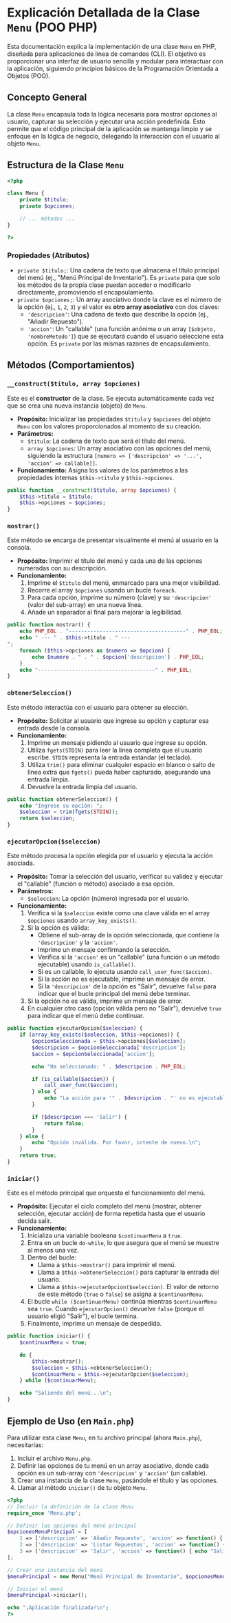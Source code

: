 # Explicación Detallada de la Clase `Menu` (POO PHP)

Esta documentación explica la implementación de una clase `Menu` en PHP, diseñada para aplicaciones de línea de comandos (CLI). El objetivo es proporcionar una interfaz de usuario sencilla y modular para interactuar con la aplicación, siguiendo principios básicos de la Programación Orientada a Objetos (POO).

## Concepto General

La clase `Menu` encapsula toda la lógica necesaria para mostrar opciones al usuario, capturar su selección y ejecutar una acción predefinida. Esto permite que el código principal de la aplicación se mantenga limpio y se enfoque en la lógica de negocio, delegando la interacción con el usuario al objeto `Menu`.

## Estructura de la Clase `Menu`

```php
<?php

class Menu {
    private $titulo;
    private $opciones;

    // ... métodos ...
}

?>
```

### Propiedades (Atributos)

*   `private $titulo;`: Una cadena de texto que almacena el título principal del menú (ej., "Menú Principal de Inventario"). Es `private` para que solo los métodos de la propia clase puedan acceder o modificarlo directamente, promoviendo el encapsulamiento.
*   `private $opciones;`: Un array asociativo donde la clave es el número de la opción (ej., `1`, `2`, `3`) y el valor es **otro array asociativo** con dos claves:
    *   `'descripcion'`: Una cadena de texto que describe la opción (ej., "Añadir Repuesto").
    *   `'accion'`: Un "callable" (una función anónima o un array `[$objeto, 'nombreMetodo']`) que se ejecutará cuando el usuario seleccione esta opción.
    Es `private` por las mismas razones de encapsulamiento.

## Métodos (Comportamientos)

### `__construct($titulo, array $opciones)`

Este es el **constructor** de la clase. Se ejecuta automáticamente cada vez que se crea una nueva instancia (objeto) de `Menu`.

*   **Propósito:** Inicializar las propiedades `$titulo` y `$opciones` del objeto `Menu` con los valores proporcionados al momento de su creación.
*   **Parámetros:**
    *   `$titulo`: La cadena de texto que será el título del menú.
    *   `array $opciones`: Un array asociativo con las opciones del menú, siguiendo la estructura `[numero => ['descripcion' => '...', 'accion' => callable]]`.
*   **Funcionamiento:** Asigna los valores de los parámetros a las propiedades internas `$this->titulo` y `$this->opciones`.

```php
public function __construct($titulo, array $opciones) {
    $this->titulo = $titulo;
    $this->opciones = $opciones;
}
```

### `mostrar()`

Este método se encarga de presentar visualmente el menú al usuario en la consola.

*   **Propósito:** Imprimir el título del menú y cada una de las opciones numeradas con su descripción.
*   **Funcionamiento:**
    1.  Imprime el `$titulo` del menú, enmarcado para una mejor visibilidad.
    2.  Recorre el array `$opciones` usando un bucle `foreach`.
    3.  Para cada opción, imprime su número (clave) y su `'descripcion'` (valor del sub-array) en una nueva línea.
    4.  Añade un separador al final para mejorar la legibilidad.

```php
public function mostrar() {
    echo PHP_EOL . "--------------------------------------" . PHP_EOL;
    echo " --- " . $this->titulo . " ---
";
    foreach ($this->opciones as $numero => $opcion) {
        echo $numero . " . " . $opcion['descripcion'] . PHP_EOL;
    }
    echo "--------------------------------------" . PHP_EOL;
}
```

### `obtenerSeleccion()`

Este método interactúa con el usuario para obtener su elección.

*   **Propósito:** Solicitar al usuario que ingrese su opción y capturar esa entrada desde la consola.
*   **Funcionamiento:**
    1.  Imprime un mensaje pidiendo al usuario que ingrese su opción.
    2.  Utiliza `fgets(STDIN)` para leer la línea completa que el usuario escribe. `STDIN` representa la entrada estándar (el teclado).
    3.  Utiliza `trim()` para eliminar cualquier espacio en blanco o salto de línea extra que `fgets()` pueda haber capturado, asegurando una entrada limpia.
    4.  Devuelve la entrada limpia del usuario.

```php
public function obtenerSeleccion() {
    echo "Ingrese su opción: ";
    $seleccion = trim(fgets(STDIN));
    return $seleccion;
}
```

### `ejecutarOpcion($seleccion)`

Este método procesa la opción elegida por el usuario y ejecuta la acción asociada.

*   **Propósito:** Tomar la selección del usuario, verificar su validez y ejecutar el "callable" (función o método) asociado a esa opción.
*   **Parámetros:**
    *   `$seleccion`: La opción (número) ingresada por el usuario.
*   **Funcionamiento:**
    1.  Verifica si la `$seleccion` existe como una clave válida en el array `$opciones` usando `array_key_exists()`.
    2.  Si la opción es válida:
        *   Obtiene el sub-array de la opción seleccionada, que contiene la `'descripcion'` y la `'accion'`.
        *   Imprime un mensaje confirmando la selección.
        *   Verifica si la `'accion'` es un "callable" (una función o un método ejecutable) usando `is_callable()`.
        *   Si es un callable, lo ejecuta usando `call_user_func($accion)`.
        *   Si la acción no es ejecutable, imprime un mensaje de error.
        *   Si la `'descripcion'` de la opción es "Salir", devuelve `false` para indicar que el bucle principal del menú debe terminar.
    3.  Si la opción no es válida, imprime un mensaje de error.
    4.  En cualquier otro caso (opción válida pero no "Salir"), devuelve `true` para indicar que el menú debe continuar.

```php
public function ejecutarOpcion($seleccion) {
    if (array_key_exists($seleccion, $this->opciones)) {
        $opcionSeleccionada = $this->opciones[$seleccion];
        $descripcion = $opcionSeleccionada['descripcion'];
        $accion = $opcionSeleccionada['accion'];

        echo "Ha seleccionado: " . $descripcion . PHP_EOL;

        if (is_callable($accion)) {
            call_user_func($accion);
        } else {
            echo "La acción para '" . $descripcion . "' no es ejecutable.\n";
        }

        if ($descripcion === 'Salir') {
            return false;
        }
    } else {
        echo "Opción inválida. Por favor, intente de nuevo.\n";
    }
    return true;
}
```

### `iniciar()`

Este es el método principal que orquesta el funcionamiento del menú.

*   **Propósito:** Ejecutar el ciclo completo del menú (mostrar, obtener selección, ejecutar acción) de forma repetida hasta que el usuario decida salir.
*   **Funcionamiento:**
    1.  Inicializa una variable booleana `$continuarMenu` a `true`.
    2.  Entra en un bucle `do-while`, lo que asegura que el menú se muestre al menos una vez.
    3.  Dentro del bucle:
        *   Llama a `$this->mostrar()` para imprimir el menú.
        *   Llama a `$this->obtenerSeleccion()` para capturar la entrada del usuario.
        *   Llama a `$this->ejecutarOpcion($seleccion)`. El valor de retorno de este método (`true` o `false`) se asigna a `$continuarMenu`.
    4.  El bucle `while ($continuarMenu)` continúa mientras `$continuarMenu` sea `true`. Cuando `ejecutarOpcion()` devuelve `false` (porque el usuario eligió "Salir"), el bucle termina.
    5.  Finalmente, imprime un mensaje de despedida.

```php
public function iniciar() {
    $continuarMenu = true;

    do {
        $this->mostrar();
        $seleccion = $this->obtenerSeleccion();
        $continuarMenu = $this->ejecutarOpcion($seleccion);
    } while ($continuarMenu);

    echo "Saliendo del menú...\n";
}
```

## Ejemplo de Uso (en `Main.php`)

Para utilizar esta clase `Menu`, en tu archivo principal (ahora `Main.php`), necesitarías:

1.  Incluir el archivo `Menu.php`.
2.  Definir las opciones de tu menú en un array asociativo, donde cada opción es un sub-array con `'descripcion'` y `'accion'` (un callable).
3.  Crear una instancia de la clase `Menu`, pasándole el título y las opciones.
4.  Llamar al método `iniciar()` de tu objeto `Menu`.

```php
<?php
// Incluir la definición de la clase Menu
require_once 'Menu.php';

// Definir las opciones del menú principal
$opcionesMenuPrincipal = [
    1 => ['descripcion' => 'Añadir Repuesto', 'accion' => function() { echo "Acción de añadir repuesto."; }],
    2 => ['descripcion' => 'Listar Repuestos', 'accion' => function() { echo "Acción de listar repuestos."; }],
    3 => ['descripcion' => 'Salir', 'accion' => function() { echo "Saliendo..."; }]
];

// Crear una instancia del menú
$menuPrincipal = new Menu("Menú Principal de Inventario", $opcionesMenuPrincipal);

// Iniciar el menú
$menuPrincipal->iniciar();

echo "¡Aplicación finalizada!\n";
?>
```

```
